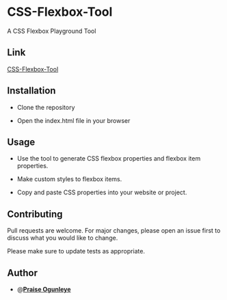 # CSS-Flexbox-Tool
A CSS Flexbox Playground Tool

## Link
[CSS-Flexbox-Tool](https://cssflexboxtool.netlify.app/)

## Installation

* Clone the repository

* Open the index.html file in your browser

## Usage

* Use the tool to generate CSS flexbox properties and flexbox item properties.

* Make custom styles to flexbox items.

* Copy and paste CSS properties into your website or project.

## Contributing

Pull requests are welcome. For major changes, please open an issue first to discuss what you would like to change.

Please make sure to update tests as appropriate.
## Author

* @**[**Praise Ogunleye**](https://github.com/prazzon)**